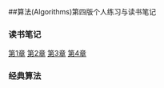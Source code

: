 ##算法(Algorithms)第四版个人练习与读书笔记

### 读书笔记
[第1章](https://github.com/jintongyao/Algorithms-Java/blob/master/note/chapter1.md)
[第2章]()
[第3章]()
[第4章]()

### 经典算法
